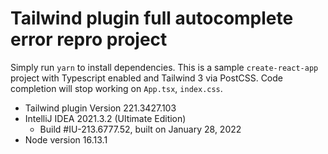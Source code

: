 # Tailwind plugin full autocomplete error repro project

Simply run `yarn` to install dependencies. This is a sample `create-react-app` project with Typescript enabled and
Tailwind 3 via PostCSS. Code completion will stop working on `App.tsx`, `index.css`.

- Tailwind plugin Version 221.3427.103
- IntelliJ IDEA 2021.3.2 (Ultimate Edition)
    - Build #IU-213.6777.52, built on January 28, 2022
- Node version 16.13.1 
